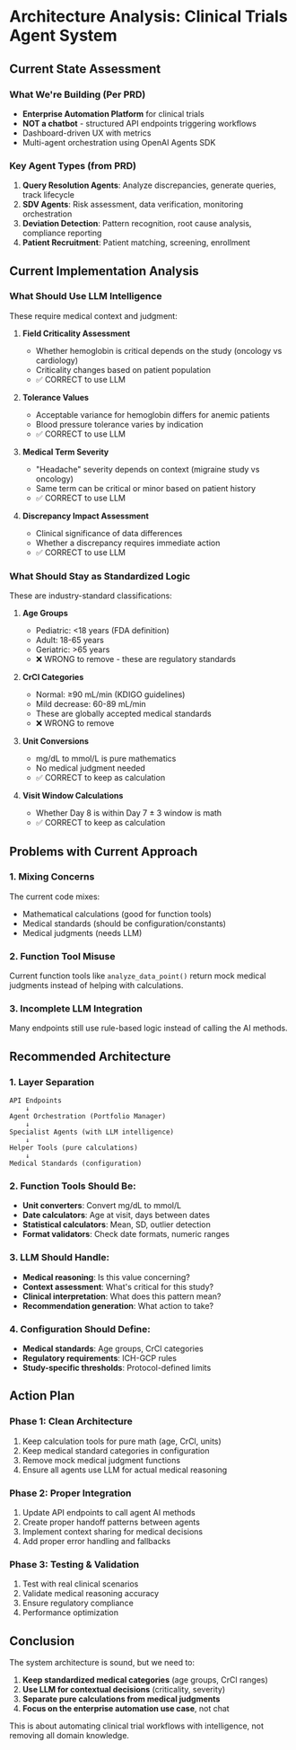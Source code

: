 # Architecture Analysis: Clinical Trials Agent System

## Current State Assessment

### What We're Building (Per PRD)
- **Enterprise Automation Platform** for clinical trials
- **NOT a chatbot** - structured API endpoints triggering workflows
- Dashboard-driven UX with metrics
- Multi-agent orchestration using OpenAI Agents SDK

### Key Agent Types (from PRD)
1. **Query Resolution Agents**: Analyze discrepancies, generate queries, track lifecycle
2. **SDV Agents**: Risk assessment, data verification, monitoring orchestration
3. **Deviation Detection**: Pattern recognition, root cause analysis, compliance reporting
4. **Patient Recruitment**: Patient matching, screening, enrollment

## Current Implementation Analysis

### What Should Use LLM Intelligence
These require medical context and judgment:

1. **Field Criticality Assessment**
   - Whether hemoglobin is critical depends on the study (oncology vs cardiology)
   - Criticality changes based on patient population
   - ✅ CORRECT to use LLM

2. **Tolerance Values**
   - Acceptable variance for hemoglobin differs for anemic patients
   - Blood pressure tolerance varies by indication
   - ✅ CORRECT to use LLM

3. **Medical Term Severity**
   - "Headache" severity depends on context (migraine study vs oncology)
   - Same term can be critical or minor based on patient history
   - ✅ CORRECT to use LLM

4. **Discrepancy Impact Assessment**
   - Clinical significance of data differences
   - Whether a discrepancy requires immediate action
   - ✅ CORRECT to use LLM

### What Should Stay as Standardized Logic
These are industry-standard classifications:

1. **Age Groups**
   - Pediatric: <18 years (FDA definition)
   - Adult: 18-65 years
   - Geriatric: >65 years
   - ❌ WRONG to remove - these are regulatory standards

2. **CrCl Categories**
   - Normal: ≥90 mL/min (KDIGO guidelines)
   - Mild decrease: 60-89 mL/min
   - These are globally accepted medical standards
   - ❌ WRONG to remove

3. **Unit Conversions**
   - mg/dL to mmol/L is pure mathematics
   - No medical judgment needed
   - ✅ CORRECT to keep as calculation

4. **Visit Window Calculations**
   - Whether Day 8 is within Day 7 ± 3 window is math
   - ✅ CORRECT to keep as calculation

## Problems with Current Approach

### 1. Mixing Concerns
The current code mixes:
- Mathematical calculations (good for function tools)
- Medical standards (should be configuration/constants)
- Medical judgments (needs LLM)

### 2. Function Tool Misuse
Current function tools like `analyze_data_point()` return mock medical judgments instead of helping with calculations.

### 3. Incomplete LLM Integration
Many endpoints still use rule-based logic instead of calling the AI methods.

## Recommended Architecture

### 1. Layer Separation
```
API Endpoints
    ↓
Agent Orchestration (Portfolio Manager)
    ↓
Specialist Agents (with LLM intelligence)
    ↓
Helper Tools (pure calculations)
    ↓
Medical Standards (configuration)
```

### 2. Function Tools Should Be:
- **Unit converters**: Convert mg/dL to mmol/L
- **Date calculators**: Age at visit, days between dates
- **Statistical calculators**: Mean, SD, outlier detection
- **Format validators**: Check date formats, numeric ranges

### 3. LLM Should Handle:
- **Medical reasoning**: Is this value concerning?
- **Context assessment**: What's critical for this study?
- **Clinical interpretation**: What does this pattern mean?
- **Recommendation generation**: What action to take?

### 4. Configuration Should Define:
- **Medical standards**: Age groups, CrCl categories
- **Regulatory requirements**: ICH-GCP rules
- **Study-specific thresholds**: Protocol-defined limits

## Action Plan

### Phase 1: Clean Architecture
1. Keep calculation tools for pure math (age, CrCl, units)
2. Keep medical standard categories in configuration
3. Remove mock medical judgment functions
4. Ensure all agents use LLM for actual medical reasoning

### Phase 2: Proper Integration
1. Update API endpoints to call agent AI methods
2. Create proper handoff patterns between agents
3. Implement context sharing for medical decisions
4. Add proper error handling and fallbacks

### Phase 3: Testing & Validation
1. Test with real clinical scenarios
2. Validate medical reasoning accuracy
3. Ensure regulatory compliance
4. Performance optimization

## Conclusion

The system architecture is sound, but we need to:
1. **Keep standardized medical categories** (age groups, CrCl ranges)
2. **Use LLM for contextual decisions** (criticality, severity)
3. **Separate pure calculations from medical judgments**
4. **Focus on the enterprise automation use case**, not chat

This is about automating clinical trial workflows with intelligence, not removing all domain knowledge.